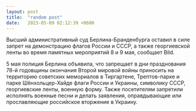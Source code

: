 ```yaml
---
layout: post
title:  "random post"
date:   2023-05-09 02:12:39 +0600
---
```


Высший административный суд Берлина-Бранденбурга оставил в силе запрет на демонстрацию флагов России и СССР, а также георгиевской ленты во время памятных мероприятий 8 и 9 мая, сообщает Bild.

5 мая полиция Берлина объявила, что запрещает в дни празднования 78-й годовщины окончания Второй мировой войны приносить на территорию советских мемориалов в Тиргартене, Трептов-парке и парке Шёнхольцер-Хайде флаги России и Украины, символику СССР, георгиевские ленты, военную форму. Также посетителям запретили исполнять военные песни и делать заявления, оправдывающие или прославляющие российское вторжение в Украину.
